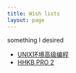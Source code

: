 ```yaml
---
title: Wish lists
layout: page
---
```


something I desired 

- [UNIX环境高级编程](http://www.amazon.cn/dp/B00KMR129E/)
- [HHKB PRO 2](http://www.amazon.com/Happy-Hacking-Keyboard-Professional2-White/dp/B000EXZ0V2)